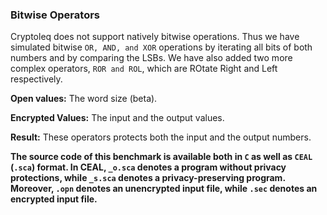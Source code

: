 ### Bitwise Operators
Cryptoleq does not support natively bitwise operations. Thus we have simulated bitwise ```OR, AND, and XOR``` operations by iterating all bits of both numbers and by comparing the LSBs.
We have also added two more complex operators, ```ROR and ROL```, which are ROtate Right and Left respectively.

**Open values:** The word size (beta).

**Encrypted Values:** The input and the output values.

**Result:** These operators protects both the input and the output numbers.

**The source code of this benchmark is available both in `C` as well as `CEAL` (`.sca`) format. In CEAL, `_o.sca` denotes a program without privacy protections, while `_s.sca` denotes a privacy-preserving program. Moreover, `.opn` denotes an unencrypted input file, while `.sec` denotes an encrypted input file.**
